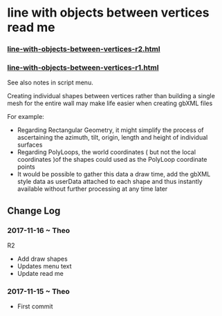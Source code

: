 

# line with objects between vertices read me


### [line-with-objects-between-vertices-r2.html]( http://www.ladybug.tools/spider/cookbook/04-line-with-objects-between-vertices/line-with-objects-between-vertices-r2.html )


### [line-with-objects-between-vertices-r1.html]( http://www.ladybug.tools/spider/cookbook/04-line-with-objects-between-vertices/line-with-objects-between-vertices-r1.html )

See also notes in script menu.


Creating individual shapes between vertices rather than building a single mesh for the entire wall may make life easier when creating gbXML files

For example:

* Regarding Rectangular Geometry, it might simplify the process of ascertaining the azimuth, tilt, origin, length and height of individual surfaces
* Regarding PolyLoops, the world coordinates ( but not the local coordinates )of the shapes could used as the PolyLoop coordinate points
* It would be possible to gather this data a draw time, add the gbXML style data as userData attached to each shape and thus instantly available without further processing at any time later 


## Change Log

### 2017-11-16 ~ Theo

R2
* Add draw shapes
* Updates menu text
* Update read me

### 2017-11-15 ~ Theo

* First commit
